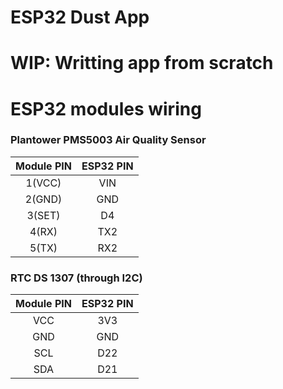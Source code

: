 # ESP32 Dust App
# WIP: Writting app from scratch

# ESP32 modules wiring

### Plantower PMS5003 Air Quality Sensor
|Module PIN|ESP32 PIN|
|:-:|:-:|
|1(VCC)|VIN|
|2(GND)|GND|
|3(SET)|D4|
|4(RX)|TX2|
|5(TX)|RX2|


### RTC DS 1307 (through I2C)

|Module PIN|ESP32 PIN|
|:-:|:-:|
|VCC|3V3|
|GND|GND|
|SCL|D22|
|SDA|D21|
